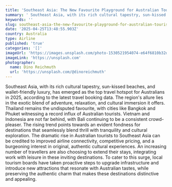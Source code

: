 ```yaml
---
title: 'Southeast Asia: The New Favourite Playground for Australian Tourists'
summary: ' Southeast Asia, with its rich cultural tapestry, sun-kissed beaches, and wallet-friendly luxury, has emerged as the top travel hotspot for Australian...'
keywords: ''
slug: southeast-asia-the-new-favourite-playground-for-australian-tourists
date: '2025-04-25T13:48:55.903Z'
country: Australia
type: Airline
published: 'true'
categories: '[]'
imageUrl: 'https://images.unsplash.com/photo-1530521954074-e64f6810b32d'
imageLink: 'https://unsplash.com'
photographer:
  name: Dino Reichmuth
  url: 'https://unsplash.com/@dinoreichmuth'
---
```








Southeast Asia, with its rich cultural tapestry, sun-kissed beaches, and wallet-friendly luxury, has emerged as the top travel hotspot for Australians in 2025, according to the latest travel booking data. The region's allure lies in the exotic blend of adventure, relaxation, and cultural immersion it offers. Thailand remains the undisputed favourite, with cities like Bangkok and Phuket witnessing a record influx of Australian tourists. Vietnam and Indonesia are not far behind, with Bali continuing to be a consistent crowd-pleaser. The rising trend points towards an evident fondness for destinations that seamlessly blend thrill with tranquility and cultural exploration. The dramatic rise in Australian tourists to Southeast Asia can be credited to improved airline connectivity, competitive pricing, and a burgeoning interest in original, authentic cultural experiences. An increasing number of travellers are also choosing to extend their stays, integrating work with leisure in these inviting destinations. To cater to this surge, local tourism boards have taken proactive steps to upgrade infrastructure and introduce new attractions that resonate with Australian tastes, while preserving the authentic charm that makes these destinations distinctive and appealing.
